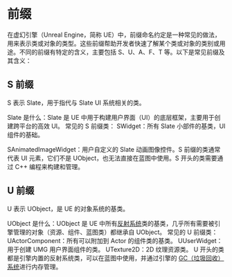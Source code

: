 # 前缀

在虚幻引擎（Unreal Engine，简称 UE）中，前缀命名约定是一种常见的做法，用来表示类或对象的类型。这些前缀帮助开发者快速了解某个类或对象的类别或用途。不同的前缀有特定的含义，主要包括 S、U、A、F、T 等。以下是常见前缀及其含义：

## S 前缀

S 表示 Slate，用于指代与 Slate UI 系统相关的类。

Slate 是什么：Slate 是 UE 中用于构建用户界面（UI）的底层框架，主要用于创建跨平台的高效 UI。
常见的 S 前缀类：
SWidget：所有 Slate 小部件的基类，UI 组件的基础。

SAnimatedImageWidget：用户自定义的 Slate 动画图像控件。S 前缀的类通常代表 UI 元素，它们不是 UObject，也无法直接在蓝图中使用。S 开头的类需要通过 C++ 编程来构建和管理。

## U 前缀

U 表示 UObject，是 UE 的对象系统的基类。

UObject 是什么：UObject 是 UE 中所有[反射系统](../反射系统/反射系统.md)类的基类，几乎所有需要被引擎管理的对象（资源、组件、蓝图类）都继承自 UObject。
常见的 U 前缀类：
UActorComponent：所有可以附加到 Actor 的组件类的基类。
UUserWidget：用于创建 UMG 用户界面组件的类。
UTexture2D：2D 纹理资源类。
U 开头的类都是引擎内置的反射系统类，可以在蓝图中使用，并通过引擎的 [GC（垃圾回收）系统](../Garbage%20Collection/GC.md)进行内存管理。